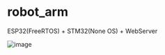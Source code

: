 # robot_arm
ESP32(FreeRTOS) + STM32(None OS) + WebServer

![image](https://github.com/hhhhc-da/robot_arm/blob/main/index.png)
